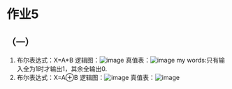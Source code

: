 # 作业5
## （一）
1. 布尔表达式：X=A*B 逻辑图：![image](https://upload.wikimedia.org/wikipedia/commons/thumb/6/64/AND_ANSI.svg/100px-AND_ANSI.svg.png) 真值表：![image](http://file.elecfans.com/web1/M00/45/8A/o4YBAFpwILuAT8KwAAAXKJPph4c939.jpg) my words:只有输入全为1时才输出1，其余全输出0.
2. 布尔表达式：X=A⊕B    逻辑图：![image](https://upload.wikimedia.org/wikipedia/commons/thumb/0/01/XOR_ANSI.svg/100px-XOR_ANSI.svg.png)  真值表：![image]()  